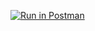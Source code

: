 [![Run in Postman](https://run.pstmn.io/button.svg)](https://app.getpostman.com/run-collection/d2ca67656e3ac2f52511#?env%5BHW0%5D=W3sia2V5IjoiYm9va190aXRsZSIsInZhbHVlIjoiVHVyaW5nIiwiZW5hYmxlZCI6dHJ1ZX0seyJrZXkiOiJpZCIsInZhbHVlIjoiVmxDNU1rVkl3cWtDIiwiZW5hYmxlZCI6dHJ1ZX1d)
